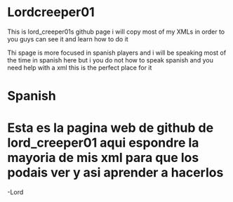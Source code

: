 Lordcreeper01
=============
This is lord_creeper01s github page i will copy most of my XMLs in order to you guys can see it and learn how to do it

Thi spage is more focused in spanish players and i will be speaking most of the time in spanish here but i you do not
how to speak spanish and you need help with a xml this is the perfect place for it

Spanish
===========
Esta es la pagina web de github de lord_creeper01 aqui espondre la mayoria de mis xml para que los podais
ver y asi aprender a hacerlos
===========


-Lord
